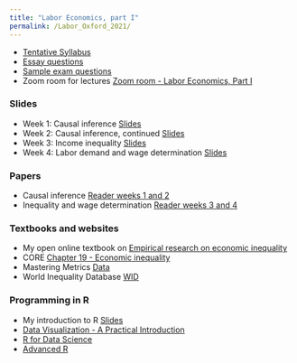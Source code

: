 ```yaml
---
title: "Labor Economics, part I"
permalink: /Labor_Oxford_2021/
---
```



* [Tentative Syllabus](/home/files/teaching/Labor_Oxford_2021/Syllabus_Labor_Oxford_2021.pdf)
* [Essay questions](/home/files/teaching/Labor_Oxford_2021/Essay-questions-Labor-Kasy.pdf)
* [Sample exam questions](/home/files/teaching/Labor_Oxford_2021/Labor_sample_exam_Kasy.pdf)  
* Zoom room for lectures [Zoom room - Labor Economics, Part I](https://zoom.us/j/99178199330?pwd=RVNUaE1VU3JhYlJJV2ZxNy8yMWx3Zz09)

### Slides
* Week 1: Causal inference
[Slides](/home/files/teaching/Labor_Oxford_2021/1-Causality-IV.pdf)
* Week 2: Causal inference, continued
[Slides](/home/files/teaching/Labor_Oxford_2021/2-Causality-CI-DID-RD.pdf)
* Week 3: Income inequality
[Slides](/home/files/teaching/Labor_Oxford_2021/3-Inequality-Descriptive.pdf)
* Week 4: Labor demand and wage determination
[Slides](/home/files/teaching/Labor_Oxford_2021/4-Labor-Demand.pdf)

### Papers

* Causal inference [Reader weeks 1 and 2](/home/files/teaching/MicroeconometricMethods/2140appliedreaderspring2018.zip)
* Inequality and wage determination [Reader weeks 3 and 4](/home/files/teaching/Labor_Oxford_2021/labor_reader_2021.zip)

### Textbooks and websites
* My open online textbook on [Empirical research on economic inequality](http://inequalityresearch.net/)
* CORE [Chapter 19 - Economic inequality](https://www.core-econ.org/the-economy/book/text/19.html)
* Mastering Metrics [Data](http://www.masteringmetrics.com/resources/)
* World Inequality Database [WID](https://wid.world/)

### Programming in R
* My introduction to R
[Slides](/home/files/teaching/TopicsEconometrics2019/IntroductiontoR-Slides.pdf)
* [Data Visualization - A Practical Introduction](http://socviz.co/)
* [R for Data Science](https://r4ds.had.co.nz/)
* [Advanced R](https://adv-r.hadley.nz/)
